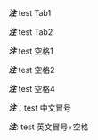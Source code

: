 ***注***	test Tab1

***注***		test Tab2

***注*** test 空格1

***注***   test 空格2

***注***     test 空格4

***注***：test 中文冒号

***注***: test 英文冒号+空格




